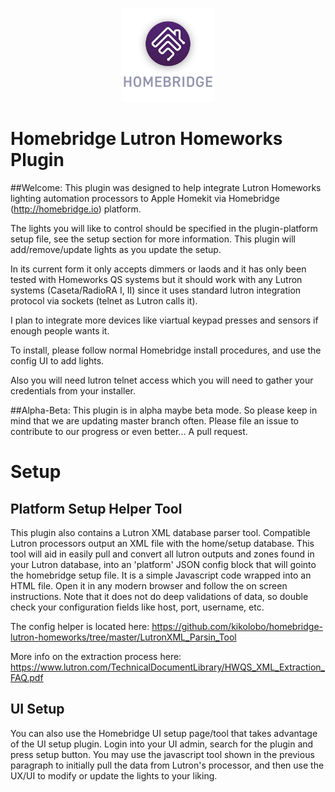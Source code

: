 <p align="center">

<img src="https://github.com/homebridge/branding/raw/master/logos/homebridge-wordmark-logo-vertical.png" width="150">

</p>

# Homebridge Lutron Homeworks Plugin

##Welcome:
This plugin was designed to help integrate Lutron Homeworks lighting automation processors to Apple Homekit via Homebridge (http://homebridge.io) platform.

The lights you will like to control should be specified in the plugin-platform setup file, see the setup section for more information. This plugin will add/remove/update lights as you update the setup. 

In its current form it only accepts dimmers or laods and it has only been tested with Homeworks QS systems but it should work with any Lutron systems (Caseta/RadioRA I, II) since it uses standard lutron integration protocol via sockets (telnet as Lutron calls it).

I plan to integrate more devices like viartual keypad presses and sensors if enough people wants it.

To install, please follow normal Homebridge install procedures, and use the config UI to add lights.

Also you will need lutron telnet access which you will need to gather your credentials from your installer.

##Alpha-Beta:
This plugin is in alpha maybe beta mode. So please keep in mind that we are updating master branch often. Please file an issue to contribute to our progress or even better... A pull request.

# Setup
## Platform Setup Helper Tool
This plugin also contains a Lutron XML database parser tool. Compatible Lutron processors output an XML file with the home/setup database. This tool will aid in easily pull and convert all lutron outputs and zones found in your Lutron database, into an 'platform' JSON config block that will gointo the homebridge setup file.   It is a simple Javascript code wrapped into an HTML file. Open it in any modern browser and follow the on screen instructions. 
Note that it does not do deep validations of data, so double check your configuration fields like host, port, username, etc.

The config helper is located here:
https://github.com/kikolobo/homebridge-lutron-homeworks/tree/master/LutronXML_Parsin_Tool

More info on the extraction process here:
https://www.lutron.com/TechnicalDocumentLibrary/HWQS_XML_Extraction_FAQ.pdf

## UI Setup
You can also use the Homebridge UI setup page/tool that takes advantage of the UI setup plugin. Login into your UI admin, search for the plugin and press setup button. You may use the javascript tool shown in the previous paragraph to initially pull the data from Lutron's processor, and then use the UX/UI to modify or update the lights to your liking.
